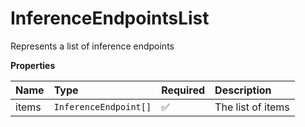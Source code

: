 # InferenceEndpointsList

Represents a list of inference endpoints

**Properties**

| Name  | Type                  | Required | Description       |
| :---- | :-------------------- | :------- | :---------------- |
| items | `InferenceEndpoint[]` | ✅       | The list of items |
